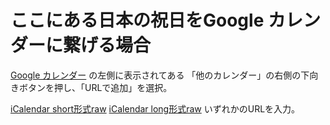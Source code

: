 # ここにある日本の祝日をGoogle カレンダーに繋げる場合

[Google カレンダー](https://calendar.google.com/calendar/) の左側に表示されてある
「他のカレンダー」の右側の下向きボタンを押し、「URLで追加」を選択。

[iCalendar short形式raw](https://raw.githubusercontent.com/socv/holiday_in_japan/master/dst/iCalendar_short/all.ics)
[iCalendar long形式raw](https://raw.githubusercontent.com/socv/holiday_in_japan/master/dst/iCalendar_long/all.ics)
いずれかのURLを入力。
